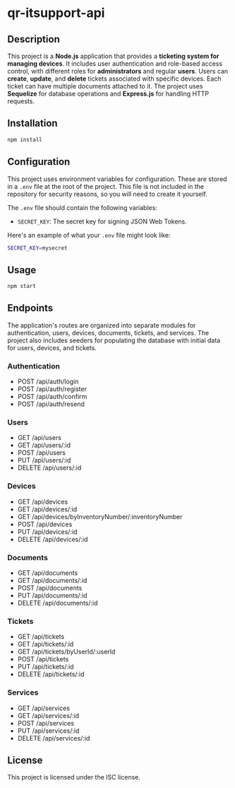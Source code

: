 # qr-itsupport-api

## Description

This project is a **Node.js** application that provides a **ticketing system for managing devices**. It includes user authentication and role-based access control, with different roles for **administrators** and regular **users**. Users can **create**, **update**, and **delete** tickets associated with specific devices. Each ticket can have multiple documents attached to it. The project uses **Sequelize** for database operations and **Express.js** for handling HTTP requests.

## Installation

```bash
npm install
```

## Configuration

This project uses environment variables for configuration. These are stored in a `.env` file at the root of the project. This file is not included in the repository for security reasons, so you will need to create it yourself.

The `.env` file should contain the following variables:

- `SECRET_KEY`: The secret key for signing JSON Web Tokens.

Here's an example of what your `.env` file might look like:

```bash
SECRET_KEY=mysecret
```

## Usage

```bash
npm start
```

## Endpoints

The application's routes are organized into separate modules for authentication, users, devices, documents, tickets, and services. The project also includes seeders for populating the database with initial data for users, devices, and tickets.

### Authentication
- POST /api/auth/login
- POST /api/auth/register
- POST /api/auth/confirm
- POST /api/auth/resend

### Users
- GET /api/users
- GET /api/users/:id
- POST /api/users
- PUT /api/users/:id
- DELETE /api/users/:id

### Devices
- GET /api/devices
- GET /api/devices/:id
- GET /api/devices/byInventoryNumber/:inventoryNumber
- POST /api/devices
- PUT /api/devices/:id
- DELETE /api/devices/:id

### Documents
- GET /api/documents
- GET /api/documents/:id
- POST /api/documents
- PUT /api/documents/:id
- DELETE /api/documents/:id

### Tickets
- GET /api/tickets
- GET /api/tickets/:id
- GET /api/tickets/byUserId/:userId
- POST /api/tickets
- PUT /api/tickets/:id
- DELETE /api/tickets/:id

### Services
- GET /api/services
- GET /api/services/:id
- POST /api/services
- PUT /api/services/:id
- DELETE /api/services/:id

## License

This project is licensed under the ISC license.